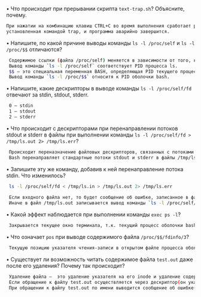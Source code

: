 • Что происходит при прерывании скрипта `text-trap.sh`? Объясните, почему.
```sh
При нажатии на комбинацию клавиш CTRL+C во время выполнения сработает реакция по умолчанию на сигнал SIGINT (Signal Interrupt), 
установленная командой trap, и программа аварийно завершится.
```
• Напишите, по какой причине выводы команды `ls -l /proc/self` и `ls -l /proc/$$` отличаются?
```sh
 Содержимое ссылки (файла /proc/self) меняется в зависимости от того, кто к ней обращается. 
 Вывод команды `ls -l /proc/self` соответствует PID процесса ls.
 $$ — это специальная переменная BASH, определяющая PID текущего процесса-сценария.
 Вывод команды `ls -l /proc/$$` относитя к PID оболочки bash.
```
• Напишите, какие дескрипторы в выводе команды `ls -l /proc/self/fd` отвечают за stdin, stdout, stderr.
```sh
 0 — stdin
 1 — stdout
 2 — stderr
```
• Что происходит с дескрипторами при перенаправлении потоков stdout и stderr в файлы при выполнении команды `ls -l /proc/self/fd > /tmp/ls.out 2> /tmp/ls.err`?
```sh
 Происходит переназначение файловых дескрипторов, связанных с потоками stdout и stderr.
 Bash перенаправляет стандартные потоки stdout и stderr в файлы /tmp/ls.out и /tmp/ls.err соответственно.
```
• Запишите эту же команду, добавив к ней перенаправление потока stdin. Что изменилось?
```sh
 ls -l /proc/self/fd < /tmp/ls.in > /tmp/ls.out 2> /tmp/ls.err
 
 Если входного файла нет, то будет сообщение об ошибке, записанное в файл /tmp/ls.err. 
 Иначе в файл /tmp/ls.out записывается вывод команды `ls -l /proc/self/fd`.
```
• Какой эффект наблюдается при выполнении команды `exec ps -l`?
```sh
 Закрывается текущее окно терминала, т.к. текущий процесс оболочки bash заменяется процессом команды `ps -l`
```
• Что означает `pos` при выводе содержимого файла `/proc/$$/fdinfo/3`?
```sh
 Текущую позицию указателя чтения-записи в открытом файле процесса оболочки Bash.
```
• Существует ли возможность читать содержимое файла `test.out` даже после его удаления? Почему так происходит?
```sh
 Удаление файла —  это удаление указателя на его inode и удаление содержимого файла, если не остается ни одной жесткой ссылки на него.
 Если обращение к файлу test.out осуществляется через дескриптор(он указывает на inode файла, который существует после удаления данного файла), вывод команды `cat <&4` должен быть пустым.
 При обращении к файлу test.out по имени выводится сообщение об ошибке(нет такого файла).
```
